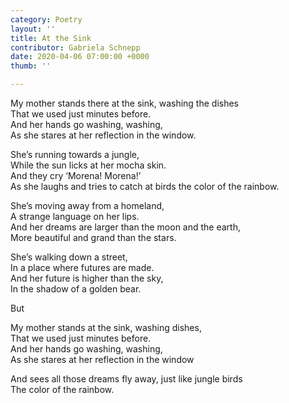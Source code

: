 ```yaml
---
category: Poetry
layout: ''
title: At the Sink
contributor: Gabriela Schnepp
date: 2020-04-06 07:00:00 +0000
thumb: ''

---
```

My mother stands there at the sink, washing the dishes<br>That we used just minutes before.<br>And her hands go washing, washing,<br>As she stares at her reflection in the window.

She’s running towards a jungle,<br>While the sun licks at her mocha skin.<br>And they cry ‘Morena! Morena!’<br>As she laughs and tries to catch at birds the color of the rainbow.

She’s moving away from a homeland,<br>A strange language on her lips.<br>And her dreams are larger than the moon and the earth,<br>More beautiful and grand than the stars.

She’s walking down a street,<br>In a place where futures are made.<br>And her future is higher than the sky,<br>In the shadow of a golden bear.

But

My mother stands at the sink, washing dishes,<br>That we used just minutes before.<br>And her hands go washing, washing,<br>As she stares at her reflection in the window

And sees all those dreams fly away, just like jungle birds<br>The color of the rainbow.